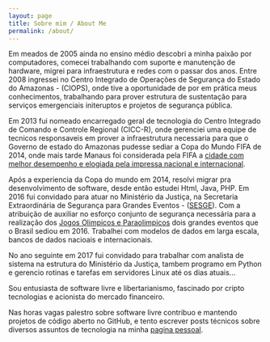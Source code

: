 ```yaml
---
layout: page
title: Sobre mim / About Me
permalink: /about/
---
```

Em meados de 2005 ainda no ensino médio descobri a minha paixão por computadores, comecei trabalhando com suporte e manutenção de hardware, migrei para infraestrutura e redes com o passar dos anos. Entre 2008 ingressei no Centro Integrado de Operações de Segurança do Estado do Amazonas - (CIOPS), onde tive a oportunidade de por em prática meus conhecimentos, trabalhando para prover estrutura de sustentação para serviços emergenciais initeruptos e projetos de segurança pública.

Em 2013 fui nomeado encarregado geral de tecnologia do Centro Integrado de Comando e Controle Regional (CICC-R), onde gerenciei uma equipe de tecnicos responsaveis em prover a infraestrutura necessaria para que o Governo de estado do Amazonas pudesse sediar a Copa do Mundo FIFA de 2014, onde mais tarde Manaus foi considerada pela FIFA a [cidade com melhor desempenho e elogiada pela impressa nacional e internacional](https://esportes.estadao.com.br/blogs/selecao-universitaria/fifa-aponta-manaus-como-a-cidade-sede-com-o-melhor-desempenho-na-copa/).

Após a experiencia da Copa do mundo em 2014, resolvi migrar pra desenvolvimento de software, desde então estudei Html, Java, PHP. Em 2016 fui convidado para atuar no Ministério da Justiça, na Secretaria Extraordinária de Segurança para Grandes Eventos - ([SESGE](http://www.planalto.gov.br/ccivil_03/_Ato2011-2014/2011/Decreto/D7538.htm)). Com a atribuição de auxiliar no esforço conjunto de segurança necessária para a realização dos [Jogos Olimpicos e Paraolimpicos](https://extra.globo.com/noticias/brasil/rio-vai-sediar-olimpiada-de-2016-343031.html) dois grandes eventos que o Brasil sediou em 2016. Trabalhei com modelos de dados em larga escala, bancos de dados nacioais e internacionais.

No ano seguinte em 2017 fui convidado para trabalhar com analista de sistema na estrutura do Ministério da Justiça, tambem programo em Python e gerencio rotinas e tarefas em servidores Linux até os dias atuais...

Sou entusiasta de software livre e libertarianismo, fascinado por cripto tecnologias e acionista do mercado financeiro.

Nas horas vagas palestro sobre software livre contribuo e mantendo projetos de código aberto no GitHub, e tento escrever posts técnicos sobre diversos assuntos de tecnologia na minha [pagina pessoal](https://richardnixon.dev/).
